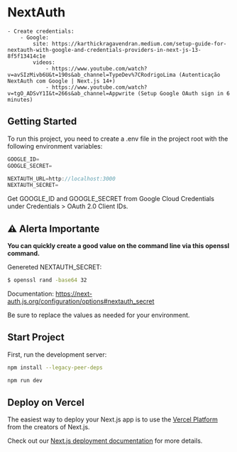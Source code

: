 # NextAuth

    - Create credentials:
        - Google:
            site: https://karthickragavendran.medium.com/setup-guide-for-nextauth-with-google-and-credentials-providers-in-next-js-13-8f5f13414c1e
            videos:
                - https://www.youtube.com/watch?v=avSIzMivb6U&t=190s&ab_channel=TypeDev%7CRodrigoLima (Autenticação NextAuth com Google | Next.js 14+)
                - https://www.youtube.com/watch?v=tgO_ADSvY1I&t=266s&ab_channel=Appwrite (Setup Google OAuth sign in 6 minutes)

## Getting Started

To run this project, you need to create a .env file in the project root with the following environment variables:

```javascript
GOOGLE_ID=
GOOGLE_SECRET=

NEXTAUTH_URL=http://localhost:3000
NEXTAUTH_SECRET=
```

Get GOOGLE_ID and GOOGLE_SECRET from Google Cloud Credentials under Credentials > OAuth 2.0 Client IDs.

## ⚠️ Alerta Importante

**You can quickly create a good value on the command line via this openssl command.**

Genereted NEXTAUTH_SECRET:

```bash
$ openssl rand -base64 32
```

Documentation:
https://next-auth.js.org/configuration/options#nextauth_secret

Be sure to replace the values ​​as needed for your environment.

## Start Project

First, run the development server:

```bash
npm install --legacy-peer-deps

npm run dev
```

## Deploy on Vercel

The easiest way to deploy your Next.js app is to use the [Vercel Platform](https://vercel.com/new?utm_medium=default-template&filter=next.js&utm_source=create-next-app&utm_campaign=create-next-app-readme) from the creators of Next.js.

Check out our [Next.js deployment documentation](https://nextjs.org/docs/app/building-your-application/deploying) for more details.
